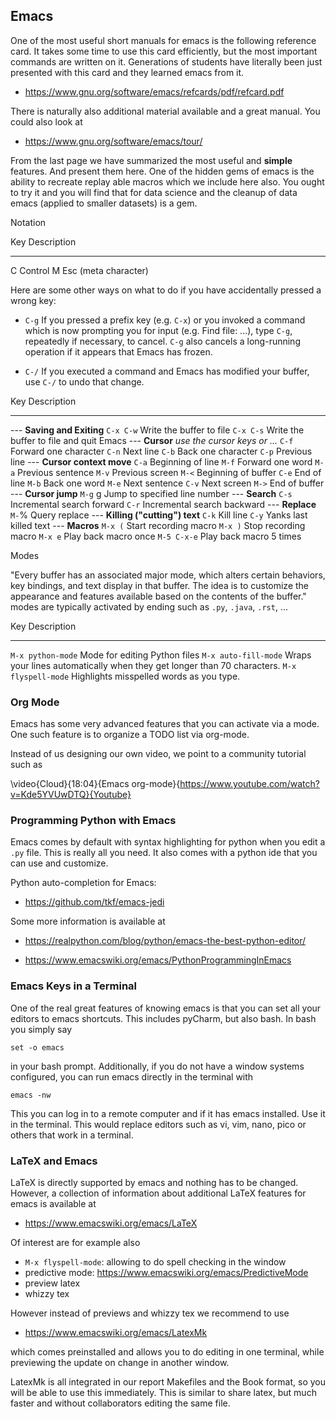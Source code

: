 Emacs
-----

One of the most useful short manuals for emacs is the following reference
card. It takes some time to use this card efficiently, but the most
important commands are written on it. Generations of students have
literally been just presented with this card and they learned emacs
from it.

-   <https://www.gnu.org/software/emacs/refcards/pdf/refcard.pdf>

There is naturally also additional material available and a great
manual. You could also look at

-   <https://www.gnu.org/software/emacs/tour/>

From the last page we have summarized the most useful and **simple**
features. And present them here. One of the hidden gems of emacs is the
ability to recreate replay able macros which we include here also. You
ought to try it and you will find that for data science and the cleanup
of data emacs (applied to smaller datasets) is a gem.

Notation

  Key   Description
  ----- ----------------------
  C     Control
  M     Esc (meta character)

Here are some other ways on what to do if you have accidentally pressed
a wrong key:

-   `C-g` If you pressed a prefix key (e.g. `C-x`) or you invoked a
    command which is now prompting you for input (e.g. Find file: ...),
    type `C-g`, repeatedly if necessary, to cancel. `C-g` also cancels a
    long-running operation if it appears that Emacs has frozen.

-   `C-/` If you executed a command and Emacs has modified your buffer,
    use `C-/` to undo that change.

  Key         Description
  ----------- -----------------------------------------
  ---         **Saving and Exiting**
  `C-x C-w`   Write the buffer to file
  `C-x C-s`   Write the buffer to file and quit Emacs
  ---         **Cursor** *use the cursor keys or ...*
  `C-f`       Forward one character
  `C-n`       Next line
  `C-b`       Back one character
  `C-p`       Previous line
  ---         **Cursor context move**
  `C-a`       Beginning of line
  `M-f`       Forward one word
  `M-a`       Previous sentence
  `M-v`       Previous screen
  `M-<`       Beginning of buffer
  `C-e`       End of line
  `M-b`       Back one word
  `M-e`       Next sentence
  `C-v`       Next screen
  `M->`       End of buffer
  ---         **Cursor jump**
  `M-g` g     Jump to specified line number
  ---         **Search**
  `C-s`       Incremental search forward
  `C-r`       Incremental search backward
  ---         **Replace**
  `M-`%       Query replace
  ---         **Killing ("cutting") text**
  `C-k`       Kill line
  `C-y`       Yanks last killed text
  ---         **Macros**
  `M-x (`     Start recording macro
  `M-x )`     Stop recording macro
  `M-x e`     Play back macro once
  `M-5 C-x-e` Play back macro 5 times

Modes

"Every buffer has an associated major mode, which alters certain
behaviors, key bindings, and text display in that buffer. The idea is to
customize the appearance and features available based on the contents of
the buffer." modes are typically activated by ending such as `.py`,
`.java`, `.rst`, ...

  Key                    Description
  ---------------------- -------------------------------------------------------------------------
  `M-x python-mode`      Mode for editing Python files
  `M-x auto-fill-mode`   Wraps your lines automatically when they get longer than 70 characters.
  `M-x flyspell-mode`    Highlights misspelled words as you type.

### Org Mode

Emacs has some very advanced features that you can activate via a mode.
One such feature is to organize a TODO list via org-mode.

Instead of us designing our own video, we point to a community tutorial
such as

\video{Cloud}{18:04}{Emacs org-mode}{https://www.youtube.com/watch?v=Kde5YVUwDTQ}{Youtube}
### Programming Python with Emacs

Emacs comes by default with syntax highlighting for python when you
edit a `.py` file. This is really all you need. It also comes with a
python ide that you can use and customize.

Python auto-completion for Emacs:

-   <https://github.com/tkf/emacs-jedi>

Some more information is available at

-   <https://realpython.com/blog/python/emacs-the-best-python-editor/>

-   <https://www.emacswiki.org/emacs/PythonProgrammingInEmacs>

### Emacs Keys in a Terminal

One of the real great features of knowing emacs is that you can set all
your editors to emacs shortcuts. This includes pyCharm, but also bash.
In bash you simply say

    set -o emacs

in your bash prompt. Additionally, if you do not have a window systems
configured, you can run emacs directly in the terminal with

    emacs -nw

This you can log in to a remote computer and if it has emacs installed.
Use it in the terminal. This would replace editors such as vi, vim,
nano, pico or others that work in a terminal.

### LaTeX and Emacs

LaTeX is directly supported by emacs and nothing has to be changed.
However, a collection of information about additional LaTeX features for
emacs is available at

-   <https://www.emacswiki.org/emacs/LaTeX>

Of interest are for example also

* `M-x flyspell-mode`: allowing to do spell checking in the window
* predictive mode: https://www.emacswiki.org/emacs/PredictiveMode
* preview latex
* whizzy tex

However instead of previews and whizzy tex we recommend to use

-   <https://www.emacswiki.org/emacs/LatexMk>

which comes preinstalled and allows you to do editing in one terminal,
while previewing the update on change in another window.

LatexMk is all integrated in our report Makefiles and the Book format,
so you will be able to use this immediately. This is similar to share
latex, but much faster and without collaborators editing the same file.
